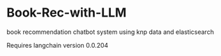 # Book-Rec-with-LLM
book recommendation chatbot system using knp data and elasticsearch

Requires langchain version 0.0.204
